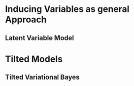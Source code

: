 # Inducing Variables as general Approach

## Latent Variable Model


# Tilted Models

## Tilted Variational Bayes